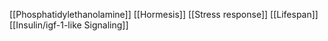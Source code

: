 [[Phosphatidylethanolamine]]
[[Hormesis]]
[[Stress response]]
[[Lifespan]]
[[Insulin/igf-1-like Signaling]]
